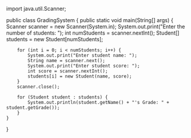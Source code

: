 import java.util.Scanner;

public class GradingSystem {
    public static void main(String[] args) {
        Scanner scanner = new Scanner(System.in);
        System.out.print("Enter the number of students: ");
        int numStudents = scanner.nextInt();
        Student[] students = new Student[numStudents];

        for (int i = 0; i < numStudents; i++) {
            System.out.print("Enter student name: ");
            String name = scanner.next();
            System.out.print("Enter student score: ");
            int score = scanner.nextInt();
            students[i] = new Student(name, score);
        }
        scanner.close();

        for (Student student : students) {
            System.out.println(student.getName() + "'s Grade: " + student.getGrade());
        }
    }
}


